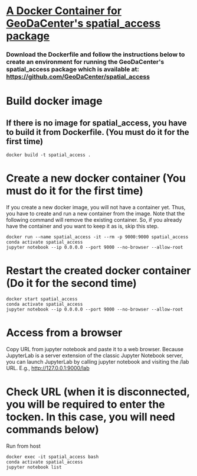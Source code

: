 # [A Docker Container for GeoDaCenter's spatial_access package](https://github.com/su-gis/docker_spatial_access)

### Download the Dockerfile and follow the instructions below to create an environment for running the GeoDaCenter's spatial_access package which is available at: https://github.com/GeoDaCenter/spatial_access

# Build docker image

## If there is no image for spatial_access, you have to build it from Dockerfile. (You must do it for the first time)

```
docker build -t spatial_access .
```

# Create a new docker container (You must do it for the first time)

If you create a new docker image, you will not have a container yet. 
Thus, you have to create and run a new container from the image.
Note that the following command will remove the existing container.
So, if you already have the container and you want to keep it as is, skip this step.

```
docker run --name spatial_access -it --rm -p 9000:9000 spatial_access
conda activate spatial_access
jupyter notebook --ip 0.0.0.0 --port 9000 --no-browser --allow-root
```

# Restart the created docker container (Do it for the second time)

```
docker start spatial_access
conda activate spatial_access
jupyter notebook --ip 0.0.0.0 --port 9000 --no-browser --allow-root
```

# Access from a browser

Copy URL from jupyter notebook and paste it to a web browser.
Because JupyterLab is a server extension of the classic Jupyter Notebook server, you can launch JupyterLab by calling jupyter notebook and visiting the /lab URL. E.g., http://127.0.0.1:9000/lab



# Check URL (when it is disconnected, you will be required to enter the tocken. In this case, you will need commands below)

Run from host
```
docker exec -it spatial_access bash
conda activate spatial_access
jupyter notebook list
```



